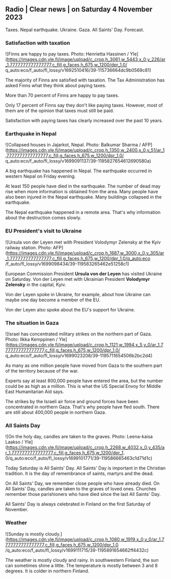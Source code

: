 ## Radio \| Clear news \| on Saturday 4 November 2023

Taxes. Nepal earthquake. Ukraine. Gaza. All Saints' Day. Forecast.

### Satisfaction with taxation

![Finns are happy to pay taxes. Photo: Henrietta Hassinen / Yle](https://images.cdn.yle.fi/image/upload/c_crop,h_3061,w_5443,x_0,y_226/ar_1.7777777777777777,c_fill,g_faces,h_675,w_1200/dpr_1.0/ q_auto:eco/f_auto/fl_lossy/v1692510416/39-115736664dc9b0569c81)

The majority of Finns are satisfied with taxation. The Tax Administration has asked Finns what they think about paying taxes.

More than 70 percent of Finns are happy to pay taxes.

Only 17 percent of Finns say they don't like paying taxes. However, most of them are of the opinion that taxes must still be paid.

Satisfaction with paying taxes has clearly increased over the past 10 years.

### Earthquake in Nepal

![Collapsed houses in Jajarkot, Nepal. Photo: Balkumar Sharma / AFP](https://images.cdn.yle.fi/image/upload/c_crop,h_1350,w_2400,x_0,y_51/ar_1.7777777777777777,c_fill,g_faces,h_675,w_1200/dpr_1.0/ q_auto:eco/f_auto/fl_lossy/v1699091137/39-1195827654612690580a)

A big earthquake has happened in Nepal. The earthquake occurred in western Nepal on Friday evening.

At least 150 people have died in the earthquake. The number of dead may rise when more information is obtained from the area. Many people have also been injured in the Nepal earthquake. Many buildings collapsed in the earthquake.

The Nepal earthquake happened in a remote area. That's why information about the destruction comes slowly.

### EU President's visit to Ukraine

![Ursula von der Leyen met with President Volodymyr Zelensky at the Kyiv railway station. Photo: AFP](https://images.cdn.yle.fi/image/upload/c_crop,h_1687,w_3000,x_0,y_305/ar_1.7777777777777777,c_fill,g_faces,h_675,w_1200/dpr_1.0/q_auto:eco /f_auto/fl_lossy/v1699098434/39-119583265462e51258c1)

European Commission President **Ursula von der Leyen** has visited Ukraine on Saturday. Von der Leyen met with Ukrainian President **Volodymyr Zelensky** in the capital, Kyiv.

Von der Leyen spoke in Ukraine, for example, about how Ukraine can maybe one day become a member of the EU.

Von der Leyen also spoke about the EU's support for Ukraine.

### The situation in Gaza

![Israel has concentrated military strikes on the northern part of Gaza. Photo: Ilkka Kemppinen / Yle](https://images.cdn.yle.fi/image/upload/c_crop,h_1121,w_1994,x_5,y_0/ar_1.7777777777777777,c_fill,g_faces,h_675,w_1200/dpr_1.0/ q_auto:eco/f_auto/fl_lossy/v1699023208/39-1195711654506b2bc2d4)

As many as one million people have moved from Gaza to the southern part of the territory because of the war.

Experts say at least 800,000 people have entered the area, but the number could be as high as a million. This is what the US Special Envoy for Middle East Humanitarian Aid says.

The strikes by the Israeli air force and ground forces have been concentrated in northern Gaza. That's why people have fled south. There are still about 400,000 people in northern Gaza.

### All Saints Day

![On the holy day, candles are taken to the graves. Photo: Leena-kaisa Laakso / Yle](https://images.cdn.yle.fi/image/upload/c_crop,h_2268,w_4032,x_0,y_435/ar_1.7777777777777777,c_fill,g_faces,h_675,w_1200/dpr_1. 0/q_auto:eco/f_auto/fl_lossy/v1699101771/39-119586665463c1d71d1c)

Today Saturday is All Saints' Day. All Saints' Day is important in the Christian tradition. It is the day of remembrance of saints, martyrs and the dead.

On All Saints' Day, we remember close people who have already died. On All Saints' Day, candles are taken to the graves of loved ones. Churches remember those parishioners who have died since the last All Saints' Day.

All Saints' Day is always celebrated in Finland on the first Saturday of November.

### Weather

![Sunday is mostly cloudy.](https://images.cdn.yle.fi/image/upload/c_crop,h_1080,w_1919,x_0,y_0/ar_1.7777777777777777,c_fill,g_faces,h_675,w_1200/dpr_1.0 /q_auto:eco/f_auto/fl_lossy/v1699111715/39-1195891654662ff4432c)

The weather is mostly cloudy and rainy. In southwestern Finland, the sun can sometimes shine a little. The temperature is mostly between 3 and 8 degrees. It is colder in northern Finland.
